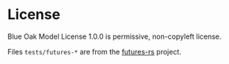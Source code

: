 # License

Blue Oak Model License 1.0.0 is permissive, non-copyleft license.

Files `tests/futures-*` are from the [futures-rs] project.

[futures-rs]: https://github.com/rust-lang/futures-rs
